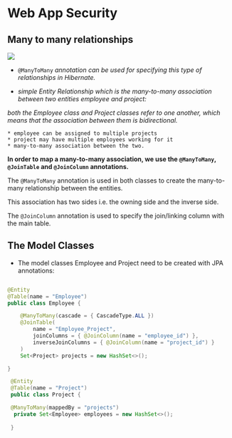 # Web App Security

## **Many to many relationships**

![](https://aspblogs.blob.core.windows.net/media/zeeshanhirani/WindowsLiveWriter/ManyToManyMappingsinEntityFrameWork_103F4/image_thumb.png)


* `@ManyToMany` *annotation can be used for specifying this type of relationships in Hibernate.*

* *simple Entity Relationship which is the many-to-many association between two entities employee and project:*

*both the Employee class and Project classes refer to one another, which means that the association between them is bidirectional.*

    * employee can be assigned to multiple projects
    * project may have multiple employees working for it
    * many-to-many association between the two.



**In order to map a many-to-many association, we use the `@ManyToMany`, `@JoinTable` and `@JoinColumn` annotations.**

The `@ManyToMany` annotation is used in both classes to create the many-to-many relationship between the entities.

This association has two sides i.e. the owning side and the inverse side.

The `@JoinColumn` annotation is used to specify the join/linking column with the main table.

## **The Model Classes**

* The model classes Employee and Project need to be created with JPA annotations:

```java

@Entity
@Table(name = "Employee")
public class Employee {

    @ManyToMany(cascade = { CascadeType.ALL })
    @JoinTable(
        name = "Employee_Project",
        joinColumns = { @JoinColumn(name = "employee_id") },
        inverseJoinColumns = { @JoinColumn(name = "project_id") }
    )
    Set<Project> projects = new HashSet<>();

}
```

```java
 @Entity
 @Table(name = "Project")
 public class Project {    

 @ManyToMany(mappedBy = "projects")
  private Set<Employee> employees = new HashSet<>();
 
 }     
```
